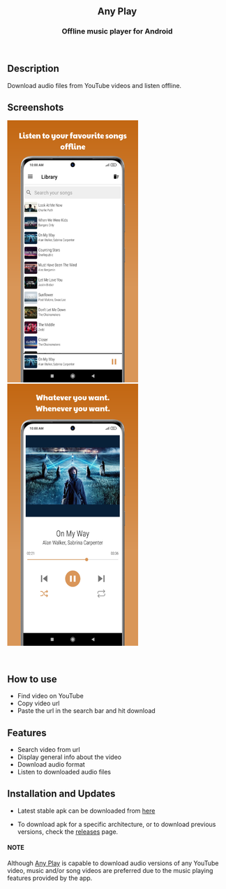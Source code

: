 <h2 align="center"><b>Any Play</b></h2>
<h3 align="center"><b>Offline music player for Android</b></h2>

<br>

## Description

Download audio files from YouTube videos and listen offline.

## Screenshots

<img src="./assets/library.png" alt="library" width="300"/> <img src="./assets/player.png" alt="player" width="300"/>

<br>

## How to use

* Find video on YouTube<br>
* Copy video url<br>
* Paste the url in the search bar and hit download<br>

## Features

* Search video from url<br>
* Display general info about the video<br>
* Download audio format<br>
* Listen to downloaded audio files<br>

## Installation and Updates

* Latest stable apk can be downloaded from [here]()<br>

* To download apk for a specific architecture, or to download previous versions, check the [releases]() page.


#### NOTE
Although [Any Play](https://github.com/MTanmay01/any-play) is capable to download audio versions of any YouTube video, music and/or song videos are preferred due to the music playing features provided by the app.

